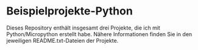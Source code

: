 # Beispielprojekte-Python
Dieses Repository enthält insgesamt drei Projekte, die ich mit Python/Micropython erstellt habe.
Nähere Informationen finden Sie in den jeweiligen README.txt-Dateien der Projekte.
